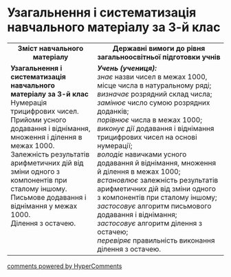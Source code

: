 <div id="hypercomments_widget" class="js-hypercomments-widget invisible"></div>

# Узагальнення і систематизація навчального матеріалу за 3-й клас
<table>
  <tr>
    <td width="40%" align="center"><b>Зміст навчального матеріалу<b></td>
    <td width="60%" align="center"><b>Державні вимоги до рівня загальноосвітньої підготовки учнів</b></td>
  </tr>
  <tr>
    <td width="40%" style="vertical-align:top !important;"><b>Узагальнення і систематизація навчального матеріалу за 3-й клас</b><br>
Нумерація трицифрових чисел.<br>
Прийоми усного додавання і віднімання, множення і ділення в межах 1000.<br>
Залежність результатів арифметичних дій від зміни одного з компонентів при сталому іншому. <br>
Письмове додавання і віднімання у межах 1000.<br>
Ділення з остачею.<br>
</td>
    <td width="60%" style="vertical-align:top !important;"><i><b>Учень (учениця):</b></i><br>
<i>знає</i> назви чисел в межах 1000, місце числа в натуральному ряді; <br>
<i>визначає</i> розрядний склад числа;<br>
<i>замінює</i> число сумою розрядних доданків; <br>
<i>порівнює</i>  числа в межах 1000;<br>
<i>виконує</i> дії додавання і віднімання трицифрових чисел на основі нумерації;<br>
<i>володіє</i> навичками усного додавання й віднімання, множення й ділення в межах 1000;<br>
<i>встановлює</i> залежність результатів арифметичних дій від зміни одного з компонентів при сталому іншому;<br>
<i>застосовує</i> алгоритм письмового додавання і віднімання;<br>
<i>застосовує</i> алгоритм ділення з остачею;<br>
<i>перевіряє</i> правильність виконання ділення з остачею.<br>
</td>
  </tr>
</table>

<div class="js-hypercomments-container">
    <a href="http://hypercomments.com" class="hc-link" title="comments widget">comments powered by HyperComments</a>
</div>